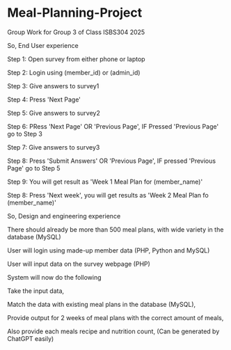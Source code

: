 # Meal-Planning-Project
Group Work for Group 3 of Class ISBS304 2025

So,
End User experience


Step 1: Open survey from either phone or laptop 

Step 2: Login using (member_id) or (admin_id)

Step 3: Give answers to survey1

Step 4: Press 'Next Page'

Step 5: Give answers to survey2

Step 6: PRess 'Next Page' OR 'Previous Page', IF Pressed 'Previous Page' go to Step 3

Step 7: Give answers to survey3

Step 8: Press 'Submit Answers' OR 'Previous Page', IF pressed 'Previous Page' go to Step 5

Step 9: You will get result as 'Week 1 Meal Plan for (member_name)'

Step 8: Press 'Next week', you will get results as 'Week 2 Meal Plan fo (member_name)'


So, 
Design and engineering experience 


There should already be more than 500 meal plans, with wide variety in the database (MySQL)

User will login using made-up member data (PHP, Python and MySQL)

User will input data on the survey webpage (PHP)


System will now do the following 


Take the input data, 

Match the data with existing meal plans in the database (MySQL),

Provide output for 2 weeks of meal plans with the correct amount of meals, 

Also provide each meals recipe and nutrition count, (Can be generated by ChatGPT easily)



